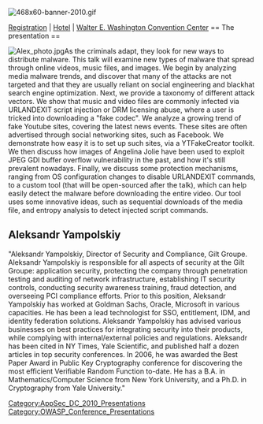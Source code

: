 ![468x60-banner-2010.gif](468x60-banner-2010.gif
"468x60-banner-2010.gif")

[Registration](https://guest.cvent.com/EVENTS/Register/IdentityConfirmation.aspx?e=d52c6f5f-d568-4e16-b8e0-b5e2bf87ab3a)
|
[Hotel](https://resweb.passkey.com/Resweb.do?mode=welcome_gi_new&groupID=2766908)
| [Walter E. Washington Convention
Center](http://www.dcconvention.com/)
\== The presentation ==

![Alex_photo.jpg](Alex_photo.jpg "Alex_photo.jpg")As the criminals
adapt, they look for new ways to distribute malware. This talk will
examine new types of malware that spread through online videos, music
files, and images. We begin by analyzing media malware trends, and
discover that many of the attacks are not targeted and that they are
usually reliant on social engineering and blackhat search engine
optimization. Next, we provide a taxonomy of different attack vectors.
We show that music and video files are commonly infected via URLANDEXIT
script injection or DRM licensing abuse, where a user is tricked into
downloading a "fake codec". We analyze a growing trend of fake Youtube
sites, covering the latest news events. These sites are often advertised
through social networking sites, such as Facebook. We demonstrate how
easy it is to set up such sites, via a YTFakeCreator toolkit. We then
discuss how images of Angelina Jolie have been used to exploit JPEG GDI
buffer overflow vulnerability in the past, and how it's still prevalent
nowadays. Finally, we discuss some protection mechanisms, ranging from
OS configuration changes to disable URLANDEXIT commands, to a custom
tool (that will be open-sourced after the talk), which can help easily
detect the malware before downloading the entire video. Our tool uses
some innovative ideas, such as sequential downloads of the media file,
and entropy analysis to detect injected script commands.

## Aleksandr Yampolskiy

"Aleksandr Yampolskiy, Director of Security and Compliance, Gilt Groupe.
Aleksandr Yampolskiy is responsible for all aspects of security at the
Gilt Groupe: application security, protecting the company through
penetration testing and auditing of network infrastructure, establishing
IT security controls, conducting security awareness training, fraud
detection, and overseeing PCI compliance efforts. Prior to this
position, Aleksandr Yampolskiy has worked at Goldman Sachs, Oracle,
Microsoft in various capacities. He has been a lead technologist for
SSO, entitlement, IDM, and identity federation solutions. Aleksandr
Yampolskiy has advised various businesses on best practices for
integrating security into their products, while complying with
internal/external policies and regulations. Aleksandr has been cited in
NY Times, Yale Scientific, and published half a dozen articles in top
security conferences. In 2006, he was awarded the Best Paper Award in
Public Key Cryptography conference for discovering the most efficient
Verifiable Random Function to-date. He has a B.A. in
Mathematics/Computer Science from New York University, and a Ph.D. in
Cryptography from Yale University."

[Category:AppSec_DC_2010_Presentations](Category:AppSec_DC_2010_Presentations "wikilink")
[Category:OWASP_Conference_Presentations](Category:OWASP_Conference_Presentations "wikilink")